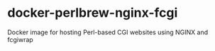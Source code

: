 # docker-perlbrew-nginx-fcgi
Docker image for hosting Perl-based CGI websites using NGINX and fcgiwrap
